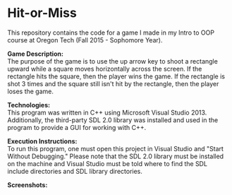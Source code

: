 # Hit-or-Miss
This repository contains the code for a game I made in my Intro to OOP course at Oregon Tech (Fall 2015 - Sophomore Year).

<b>Game Description:</b><br />
The purpose of the game is to use the up arrow key to shoot a rectangle upward while a square moves horizontally across the screen. If the rectangle hits the square, then the player wins the game. If the rectangle is shot 3 times and the square still isn't hit by the rectangle, then the player loses the game.<br />

<b>Technologies:</b><br />
This program was written in C++ using Microsoft Visual Studio 2013. Additionally, the third-party SDL 2.0 library was installed and used in the program to provide a GUI for working with C++.<br />

<b>Execution Instructions:</b><br />
To run this program, one must open this project in Visual Studio and "Start Without Debugging." Please note that the SDL 2.0 library must be installed on the machine and Visual Studio must be told where to find the SDL include directories and SDL library directories.<br />

<b>Screenshots:<b><br />

